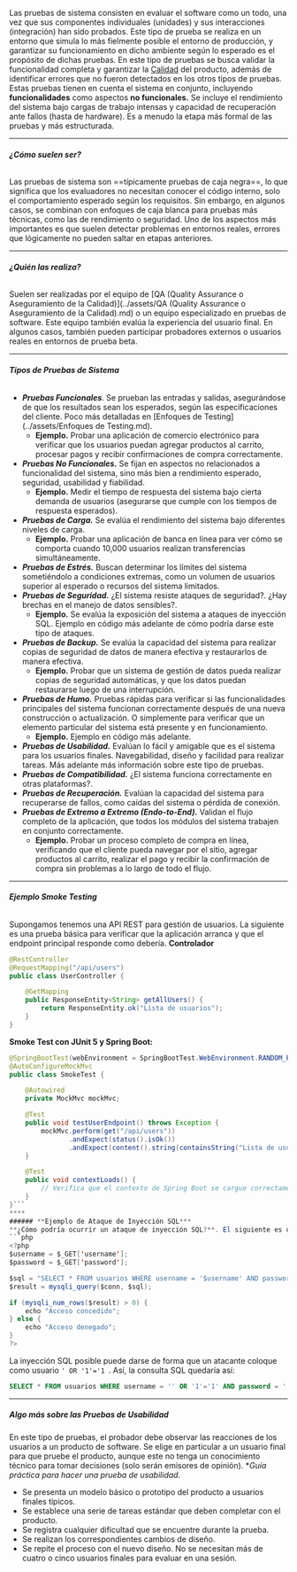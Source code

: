 Las pruebas de sistema consisten en evaluar el software como un todo, una vez que sus componentes individuales (unidades) y sus interacciones (integración) han sido probados. 
Este tipo de prueba se realiza en un entorno que simula lo más fielmente posible el entorno de producción, y garantizar su funcionamiento en dicho ambiente según lo esperado es el propósito de dichas pruebas.
En este tipo de pruebas se busca validar la funcionalidad completa y garantizar la [Calidad](../assets/Calidad.md) del producto, además de identificar errores que no fueron detectados en los otros tipos de pruebas.
Estas pruebas tienen en cuenta el sistema en conjunto, incluyendo **funcionalidades** como aspectos **no funcionales.** Se incluye el rendimiento del sistema bajo cargas de trabajo intensas y capacidad de recuperación ante fallos (hasta de hardware). Es a menudo la etapa más formal de las pruebas y más estructurada.
****
###### **¿Cómo suelen ser?**
Las pruebas de sistema son ==típicamente pruebas de caja negra==, lo que significa que los evaluadores no necesitan conocer el código interno, solo el comportamiento esperado según los requisitos. Sin embargo, en algunos casos, se combinan con enfoques de caja blanca para pruebas más técnicas, como las de rendimiento o seguridad. 
Uno de los aspectos más importantes es que suelen detectar problemas en entornos reales, errores que lógicamente no pueden saltar en etapas anteriores.
****
###### **¿Quién las realiza?**
Suelen ser realizadas por el equipo de [QA (Quality Assurance o Aseguramiento de la Calidad)](../assets/QA (Quality Assurance o Aseguramiento de la Calidad).md) o un equipo especializado en pruebas de software. Este equipo también evalúa la experiencia del usuario final. En algunos casos, también pueden participar probadores externos o usuarios reales en entornos de prueba beta.
****
###### **Tipos de Pruebas de Sistema**
- ***Pruebas Funcionales***. Se prueban las entradas y salidas, asegurándose de que los resultados sean los esperados, según las especificaciones del cliente. Poco más detalladas en [Enfoques de Testing](../assets/Enfoques de Testing.md).
	- **Ejemplo.** Probar una aplicación de comercio electrónico para verificar que los usuarios puedan agregar productos al carrito, procesar pagos y recibir confirmaciones de compra correctamente.
- ***Pruebas No Funcionales.*** Se fijan en aspectos no relacionados a funcionalidad del sistema, sino más bien a rendimiento esperado, seguridad, usabilidad y fiabilidad.
	- **Ejemplo.** Medir el tiempo de respuesta del sistema bajo cierta demanda de usuarios (asegurarse que cumple con los tiempos de respuesta esperados).
- ***Pruebas de Carga.*** Se evalúa el rendimiento del sistema bajo diferentes niveles de carga.
	- **Ejemplo.** Probar una aplicación de banca en línea para ver cómo se comporta cuando 10,000 usuarios realizan transferencias simultáneamente.
- ***Pruebas de Estrés.*** Buscan determinar los límites del sistema sometiéndolo a condiciones extremas, como un volumen de usuarios superior al esperado o recursos del sistema limitados.
- ***Pruebas de Seguridad.*** ¿El sistema resiste ataques de seguridad?. ¿Hay brechas en el manejo de datos sensibles?.
	- **Ejemplo.** Se evalúa la exposición del sistema a ataques de inyección SQL. Ejemplo en código más adelante de cómo podría darse este tipo de ataques.
- ***Pruebas de Backup.*** Se evalúa la capacidad del sistema para realizar copias de seguridad de datos de manera efectiva y restaurarlos de manera efectiva.
	- **Ejemplo.** Probar que un sistema de gestión de datos pueda realizar copias de seguridad automáticas, y que los datos puedan restaurarse luego de una interrupción.
- ***Pruebas de Humo.*** Pruebas rápidas para verificar si las funcionalidades principales del sistema funcionan correctamente después de una nueva construcción o actualización. O simplemente para verificar que un elemento particular del sistema está presente y en funcionamiento.
	- **Ejemplo.** Ejemplo en código más adelante.
- ***Pruebas de Usabilidad.*** Evalúan lo fácil y amigable que es el sistema para los usuarios finales. Navegabilidad, diseño y facilidad para realizar tareas. Más adelante más información sobre este tipo de pruebas.
- ***Pruebas de Compatibilidad.*** ¿El sistema funciona correctamente en otras plataformas?. 
- ***Pruebas de Recuperación.*** Evalúan la capacidad del sistema para recuperarse de fallos, como caídas del sistema o pérdida de conexión.
- ***Pruebas de Extremo a Extremo (Endo-to-End).*** Validan el flujo completo de la aplicación, que todos los módulos del sistema trabajen en conjunto correctamente.
	- **Ejemplo.** Probar un proceso completo de compra en línea, verificando que el cliente pueda navegar por el sitio, agregar productos al carrito, realizar el pago y recibir la confirmación de compra sin problemas a lo largo de todo el flujo.
****
###### ***Ejemplo Smoke Testing***
Supongamos tenemos una API REST para gestión de usuarios. La siguiente es una prueba básica para verificar que la aplicación arranca y que el endpoint principal responde como debería.
**Controlador**
```java
@RestController
@RequestMapping("/api/users")
public class UserController {

    @GetMapping
    public ResponseEntity<String> getAllUsers() {
        return ResponseEntity.ok("Lista de usuarios");
    }
}
```
**Smoke Test con JUnit 5 y Spring Boot:**
```java
@SpringBootTest(webEnvironment = SpringBootTest.WebEnvironment.RANDOM_PORT)
@AutoConfigureMockMvc
public class SmokeTest {

    @Autowired
    private MockMvc mockMvc;

    @Test
    public void testUserEndpoint() throws Exception {
        mockMvc.perform(get("/api/users"))
               .andExpect(status().isOk())
               .andExpect(content().string(containsString("Lista de usuarios")));
    }

    @Test
    public void contextLoads() {
        // Verifica que el contexto de Spring Boot se cargue correctamente
    }
}```
****
###### **Ejemplo de Ataque de Inyección SQL***
**¿Cómo podría ocurrir un ataque de inyección SQL?**. El siguiente es un escenario de una aplicación vulnerable (**PHP + MySQL**).
```php
<?php
$username = $_GET['username'];
$password = $_GET['password'];

$sql = "SELECT * FROM usuarios WHERE username = '$username' AND password = '$password'";
$result = mysqli_query($conn, $sql);

if (mysqli_num_rows($result) > 0) {
    echo "Acceso concedido";
} else {
    echo "Acceso denegado";
}
?>
```
La inyección SQL posible puede darse de forma que un atacante coloque como usuario `' OR '1'='1 `. Así, la consulta SQL quedaría así:
```sql
SELECT * FROM usuarios WHERE username = '' OR '1'='1' AND password = ''
```
 ****
##### ****Algo más sobre las Pruebas de Usabilidad****
En este tipo de pruebas, el probador debe observar las reacciones de los usuarios a un producto de software. Se elige en particular a un usuario final para que pruebe el producto, aunque este no tenga un conocimiento técnico para tomar decisiones (solo serán emisores de opinión).
**Guía práctica para hacer una prueba de usabilidad.*
- Se presenta un modelo básico o prototipo del producto a usuarios finales típicos.
- Se establece una serie de tareas estándar que deben completar con el producto.
- Se registra cualquier dificultad que se encuentre durante la prueba.
- Se realizan los correspondientes cambios de diseño.
- Se repite el proceso con el nuevo diseño.
No se necesitan más de cuatro o cinco usuarios finales para evaluar en una sesión.

